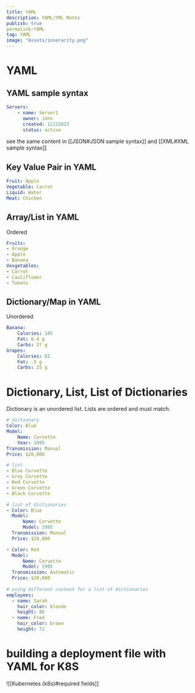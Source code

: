 ```yaml
---
title: YAML
description: YAML/YML Notes
publish: true
permalink:YAML
tag: YAML
image: "Assets/innerarity.png"
---
```

# YAML
## YAML sample syntax
```yml
Servers:
	- name: Server1
	  owner: John
	  created: 11222023
	  status: active
```
see the same content in [[JSON#JSON sample syntax]] and [[XML#XML sample syntax]]

## Key Value Pair in YAML
```yml
Fruit: Apple
Vegetable: Carrot
Liquid: Water
Meat: Chicken
```

## Array/List in YAML
Ordered
```yml
Fruits: 
- Orange
- Apple
- Banana
Vesgetables:
- Carrot
- Cauliflower
- Tomato
```

## Dictionary/Map in YAML
Unordered
```yml
Banana:
	Calories: 105
	Fat: 0.4 g
	Carbs: 27 g
Grapes:
	Calories: 62
	Fat: .5 g
	Carbs: 25 g
```

# Dictionary, List, List of Dictionaries
Dictionary is an unordered list. 
Lists are ordered and must match. 
```yml
# dictionary
Color: Blue
Model:
	Name: Corvette
	Year: 1995
Transmission: Manual
Price: $20,000

# list
- Blue Corvette
- Grey Corvette
- Red Corvette
- Green Corvette
- Black Corvette

# list of dictionaries
- Color: Blue
  Model:
	  Name: Corvette
	  Model: 1995
  Transmission: Manual
  Price: $20,000

- Color: Red
  Model:
	  Name: Corvette
	  Model: 1995
  Transmission: Automatic
  Price: $20,000
  
# using different content for a list of dictionaries
employees:
  - name: Sarah
    hair_color: blonde
    height: 86
  - name: Fred
    hair_color: brown
    height: 72
```

# building a deployment file with YAML for K8S
![[Kubernetes (k8s)#required fields]]